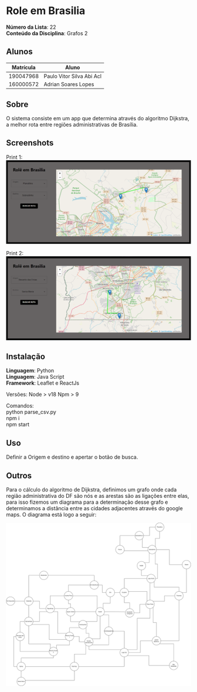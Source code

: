 # Role em Brasilia

**Número da Lista**: 22<br>
**Conteúdo da Disciplina**: Grafos 2<br>

## Alunos
|Matrícula | Aluno |
| -- | -- |
| 190047968  |  Paulo Vitor Silva Abi Acl |
| 160000572  |  Adrian Soares Lopes |

## Sobre 
O sistema consiste em um app que determina através do algoritmo Dijkstra, a melhor rota entre regiões administrativas de Brasília.

## Screenshots
Print 1:
![Aplicação 1](./assets/aplicacao.png)

Print 2:
![Aplicação 2](./assets/aplicacao2.png)

## Instalação 
**Linguagem**: Python<br>
**Linguagem**: Java Script<br>
**Framework**: Leaflet e ReactJs<br>

Versões:
Node > v18
Npm > 9

Comandos: <br>
python parse_csv.py <br>
npm i <br>
npm start <br>

## Uso 
Definir a Origem e destino e apertar o botão de busca.

## Outros 
Para o cálculo do algoritmo de Dijkstra, definimos um grafo onde cada região administrativa do DF são nós e as arestas são as ligações entre elas, para isso fizemos um diagrama para a determinação desse grafo e determinamos a distância entre as cidades adjacentes através do google maps. O diagrama está logo a seguir: 

![Diagrama Grafo](./assets/diagrama_grafo.png)




